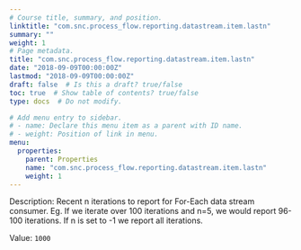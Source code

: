 ```yaml
---
# Course title, summary, and position.
linktitle: "com.snc.process_flow.reporting.datastream.item.lastn"
summary: ""
weight: 1
# Page metadata.
title: "com.snc.process_flow.reporting.datastream.item.lastn"
date: "2018-09-09T00:00:00Z"
lastmod: "2018-09-09T00:00:00Z"
draft: false  # Is this a draft? true/false
toc: true  # Show table of contents? true/false
type: docs  # Do not modify.

# Add menu entry to sidebar.
# - name: Declare this menu item as a parent with ID name.
# - weight: Position of link in menu.
menu:
  properties:
    parent: Properties
    name: "com.snc.process_flow.reporting.datastream.item.lastn"
    weight: 1
---
```


Description: Recent n iterations to report for For-Each data stream consumer. Eg. If we iterate over 100 iterations and n=5, we would report 96-100 iterations. If n is set to -1 we report all iterations.


Value: `1000`